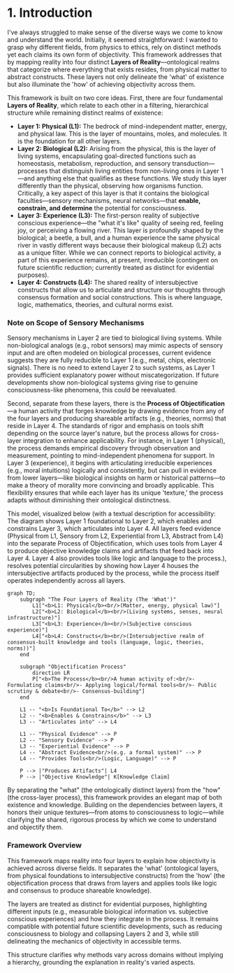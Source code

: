 # 1. Introduction

I've always struggled to make sense of the diverse ways we come to know and understand the world. Initially, it seemed straightforward: I wanted to grasp why different fields, from physics to ethics, rely on distinct methods yet each claims its own form of objectivity. This framework addresses that by mapping reality into four distinct **Layers of Reality**—ontological realms that categorize where everything that exists resides, from physical matter to abstract constructs. These layers not only delineate the 'what' of existence but also illuminate the 'how' of achieving objectivity across them.

This framework is built on two core ideas. First, there are four fundamental **Layers of Reality**, which relate to each other in a filtering, hierarchical structure while remaining distinct realms of existence:

*   **Layer 1: Physical (L1):** The bedrock of mind-independent matter, energy, and physical law. This is the layer of mountains, moles, and molecules. It is the foundation for all other layers.
*   **Layer 2: Biological (L2):** Arising from the physical, this is the layer of living systems, encapsulating goal-directed functions such as homeostasis, metabolism, reproduction, and sensory transduction—processes that distinguish living entities from non-living ones in Layer 1—and anything else that qualifies as these functions. We study this layer differently than the physical, observing how organisms function. Critically, a key aspect of this layer is that it contains the biological faculties—sensory mechanisms, neural networks—that **enable, constrain, and determine** the potential for consciousness.
*   **Layer 3: Experience (L3):** The first-person reality of subjective conscious experience—the "what it's like" quality of seeing red, feeling joy, or perceiving a flowing river. This layer is profoundly shaped by the biological; a beetle, a bull, and a human experience the same physical river in vastly different ways because their biological makeup (L2) acts as a unique filter. While we can connect reports to biological activity, a part of this experience remains, at present, irreducible (contingent on future scientific reduction; currently treated as distinct for evidential purposes).
*   **Layer 4: Constructs (L4):** The shared reality of intersubjective constructs that allow us to articulate and structure our thoughts through consensus formation and social constructions. This is where language, logic, mathematics, theories, and cultural norms exist.

### Note on Scope of Sensory Mechanisms
Sensory mechanisms in Layer 2 are tied to biological living systems. While non-biological analogs (e.g., robot sensors) may mimic aspects of sensory input and are often modeled on biological processes, current evidence suggests they are fully reducible to Layer 1 (e.g., metal, chips, electronic signals). There is no need to extend Layer 2 to such systems, as Layer 1 provides sufficient explanatory power without miscategorization. If future developments show non-biological systems giving rise to genuine consciousness-like phenomena, this could be reevaluated.

Second, separate from these layers, there is the **Process of Objectification**—a human activity that forges knowledge by drawing evidence from any of the four layers and producing shareable artifacts (e.g., theories, norms) that reside in Layer 4. The standards of rigor and emphasis on tools shift depending on the source layer's nature, but the process allows for cross-layer integration to enhance applicability. For instance, in Layer 1 (physical), the process demands empirical discovery through observation and measurement, pointing to mind-independent phenomena for support. In Layer 3 (experience), it begins with articulating irreducible experiences (e.g., moral intuitions) logically and consistently, but can pull in evidence from lower layers—like biological insights on harm or historical patterns—to make a theory of morality more convincing and broadly applicable. This flexibility ensures that while each layer has its unique 'texture,' the process adapts without diminishing their ontological distinctness.

This model, visualized below (with a textual description for accessibility: The diagram shows Layer 1 foundational to Layer 2, which enables and constrains Layer 3, which articulates into Layer 4. All layers feed evidence (Physical from L1, Sensory from L2, Experiential from L3, Abstract from L4) into the separate Process of Objectification, which uses tools from Layer 4 to produce objective knowledge claims and artifacts that feed back into Layer 4. Layer 4 also provides tools like logic and language to the process.), resolves potential circularities by showing how Layer 4 houses the intersubjective artifacts produced by the process, while the process itself operates independently across all layers.

```mermaid
graph TD;
    subgraph "The Four Layers of Reality (The 'What')"
        L1["<b>L1: Physical</b><br/>(Matter, energy, physical law)"]
        L2["<b>L2: Biological</b><br/>(Living systems, senses, neural infrastructure)"]
        L3["<b>L3: Experience</b><br/>(Subjective conscious experience)"]
        L4["<b>L4: Constructs</b><br/>(Intersubjective realm of consensus-built knowledge and tools (language, logic, theories, norms))"]
    end

    subgraph "Objectification Process"
        direction LR
        P["<b>The Process</b><br/>A human activity of:<br/>- Formulating claims<br/>- Applying logical/formal tools<br/>- Public scrutiny & debate<br/>- Consensus-building"]
    end

    L1 -- "<b>Is Foundational To</b>" --> L2
    L2 -- "<b>Enables & Constrains</b>" --> L3
    L3 -- "Articulates into" --> L4
    
    L1 -- "Physical Evidence" --> P
    L2 -- "Sensory Evidence" --> P
    L3 -- "Experiential Evidence" --> P
    L4 -- "Abstract Evidence<br/>(e.g. a formal system)" --> P
    L4 -- "Provides Tools<br/>(Logic, Language)" --> P
    
    P --> |"Produces Artifacts"| L4
    P --> |"Objective Knowledge"| K[Knowledge Claim]
```

By separating the "what" (the ontologically distinct layers) from the "how" (the cross-layer process), this framework provides an elegant map of both existence and knowledge. Building on the dependencies between layers, it honors their unique textures—from atoms to consciousness to logic—while clarifying the shared, rigorous process by which we come to understand and objectify them. 

### Framework Overview
This framework maps reality into four layers to explain how objectivity is achieved across diverse fields. It separates the 'what' (ontological layers, from physical foundations to intersubjective constructs) from the 'how' (the objectification process that draws from layers and applies tools like logic and consensus to produce shareable knowledge).

The layers are treated as distinct for evidential purposes, highlighting different inputs (e.g., measurable biological information vs. subjective conscious experiences) and how they integrate in the process. It remains compatible with potential future scientific developments, such as reducing consciousness to biology and collapsing Layers 2 and 3, while still delineating the mechanics of objectivity in accessible terms.

This structure clarifies why methods vary across domains without implying a hierarchy, grounding the explanation in reality's varied aspects. 